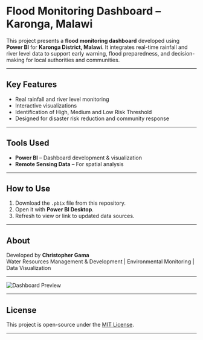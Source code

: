 # Flood Monitoring Dashboard – Karonga, Malawi

This project presents a **flood monitoring dashboard** developed using **Power BI** for **Karonga District, Malawi**. It integrates real-time rainfall and river level data to support early warning, flood preparedness, and decision-making for local authorities and communities.

---

## Key Features

- Real rainfall and river level monitoring  
- Interactive visualizations  
- Identification of High, Medium and Low Risk Threshold 
- Designed for disaster risk reduction and community response

---

## Tools Used

- **Power BI** – Dashboard development & visualization  
- **Remote Sensing Data** – For spatial analysis  
  

---

## How to Use

1. Download the `.pbix` file from this repository.
2. Open it with **Power BI Desktop**.
3. Refresh to view or link to updated data sources.

---

## About

Developed by **Christopher Gama**  
Water Resources Management & Development | Environmental Monitoring | Data Visualization

---
![Dashboard Preview](FloodMonitoringDashboard.png)

---

## License

This project is open-source under the [MIT License](LICENSE).

---

